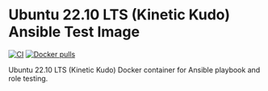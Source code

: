 # Ubuntu 22.10 LTS (Kinetic Kudo) Ansible Test Image

[![CI](https://github.com/djonasson/docker-ubuntu2210-ansible/workflows/Build/badge.svg?branch=main&event=push)](https://github.com/djonasson/docker-ubuntu2210-ansible/actions?query=workflow%3ABuild) [![Docker pulls](https://img.shields.io/docker/pulls/danjo620/docker-ubuntu2210-ansible)](https://hub.docker.com/r/danjo620/docker-ubuntu2210-ansible/)

Ubuntu 22.10 LTS (Kinetic Kudo) Docker container for Ansible playbook and role testing.
